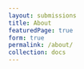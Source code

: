 ```yaml
---
layout: submissions
title: About
featuredPage: true
form: true
permalink: /about/
collection: docs
---
```

